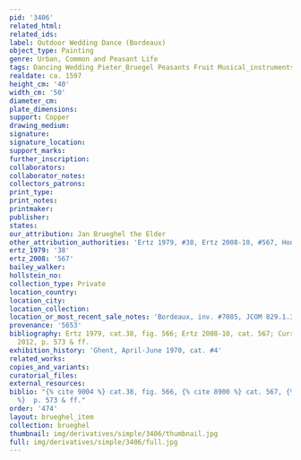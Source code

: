 ```yaml
---
pid: '3406'
related_html: 
related_ids: 
label: Outdoor Wedding Dance (Bordeaux)
object_type: Painting
genre: Urban, Common and Peasant Life
tags: Dancing Wedding Pieter_Bruegel Peasants Fruit Musical_instruments
realdate: ca. 1597
height_cm: '40'
width_cm: '50'
diameter_cm: 
plate_dimensions: 
support: Copper
drawing_medium: 
signature: 
signature_location: 
support_marks: 
further_inscription: 
collaborators: 
collaborator_notes: 
collectors_patrons: 
print_type: 
print_notes: 
printmaker: 
publisher: 
states: 
our_attribution: Jan Brueghel the Elder
other_attribution_authorities: 'Ertz 1979, #38, Ertz 2008-10, #567, Honig database'
ertz_1979: '38'
ertz_2008: '567'
bailey_walker: 
hollstein_no: 
collection_type: Private
location_country: 
location_city: 
location_collection: 
location_or_most_recent_sale_notes: 'Bordeaux, inv. #7085, JCOM 829.1.30'
provenance: '5653'
bibliography: Ertz 1979, cat.38, fig. 566; Ertz 2008-10, cat. 567; Currie & Allart
  2012, p. 573 & ff.
exhibition_history: 'Ghent, April-June 1970, cat. #4'
related_works: 
copies_and_variants: 
curatorial_files: 
external_resources: 
biblio: "{% cite 9004 %} cat.38, fig. 566, {% cite 8900 %} cat. 567, {% cite 8340
  %}  p. 573 & ff."
order: '474'
layout: brueghel_item
collection: brueghel
thumbnail: img/derivatives/simple/3406/thumbnail.jpg
full: img/derivatives/simple/3406/full.jpg
---
```

